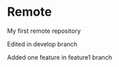 # Remote
My first remote repository

Edited in develop branch

Added one feature in feature1 branch
